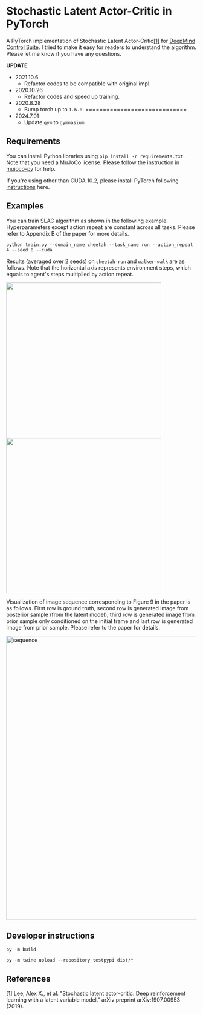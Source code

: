 # Stochastic Latent Actor-Critic in PyTorch
A PyTorch implementation of Stochastic Latent Actor-Critic[[1]](#references) for [DeepMind Control Suite](https://github.com/deepmind/dm_control). I tried to make it easy for readers to understand the algorithm. Please let me know if you have any questions.

**UPDATE**
- 2021.10.6
    - Refactor codes to be compatible with original impl.
- 2020.10.26
    - Refactor codes and speed up training.
- 2020.8.28
    - Bump torch up to `1.6.0`.
=============================
- 2024.7.01
    - Update `gym` to `gymnasium`

## Requirements
You can install Python libraries using `pip install -r requirements.txt`. Note that you need a MuJoCo license. Please follow the instruction in [mujoco-py](https://github.com/openai/mujoco-py) for help.

If you're using other than CUDA 10.2, please install PyTorch following [instructions](https://pytorch.org/get-started/locally/) here.


## Examples
You can train SLAC algorithm as shown in the following example. Hyperparameters except action repeat are constant across all tasks. Please refer to Appendix B of the paper for more details.

```
python train.py --domain_name cheetah --task_name run --action_repeat 4 --seed 0 --cuda
```

Results (averaged over 2 seeds) on `cheetah-run` and `walker-walk` are as follows. Note that the horizontal axis represents environment steps, which equals to agent's steps multiplied by action repeat.

<img src="https://user-images.githubusercontent.com/37267851/136091614-bf36f6e2-991a-45d1-8b8e-8f22718dbbe3.png" width=410>  <img src="https://user-images.githubusercontent.com/37267851/136091624-1bfcf519-3697-4b1e-aad0-4b5211fc64e2.png" width=410>

Visualization of image sequence corresponding to Figure 9 in the paper is as follows. First row is ground truth, second row is generated image from posterior sample (from the latent model), third row is generated image from prior sample only conditioned on the initial frame and last row is generated image from prior sample. Please refer to the paper for details.

<img src="https://user-images.githubusercontent.com/37267851/69476615-6802a400-0e1f-11ea-919d-b7958413efab.png" title="sequence" width=750>


## Developer instructions

```
py -m build
```


```
py -m twine upload --repository testpypi dist/*
```

## References
[[1]](https://arxiv.org/abs/1907.00953) Lee, Alex X., et al. "Stochastic latent actor-critic: Deep reinforcement learning with a latent variable model." arXiv preprint arXiv:1907.00953 (2019).

